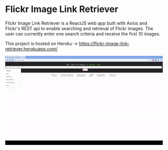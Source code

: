 # Flickr Image Link Retriever

Flickr Image Link Retriever is a ReactJS web app built with Axios and Flickr's REST api to enable searching and retrieval of Flickr images. The user can currently enter one search criteria and receive the first 10 images.

This project is hosted on Heroku -> https://flickr-image-link-retriever.herokuapp.com/  

![](FlickrApp.gif)
